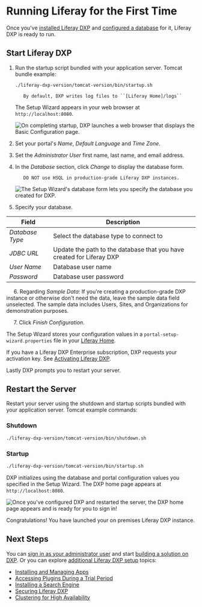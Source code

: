 # Running Liferay for the First Time

Once you've [installed Liferay DXP](./installing-a-liferay-tomcat-bundle.md#installing) and [configured a database](./configuring-a-database.md) for it, Liferay DXP is ready to run.

## Start Liferay DXP

1. Run the startup script bundled with your application server. Tomcat bundle example:

    ```bash
    ./liferay-dxp-version/tomcat-version/bin/startup.sh
    ```

    ```note::
       By default, DXP writes log files to ``[Liferay Home]/logs``
    ```

    The Setup Wizard appears in your web browser at `http://localhost:8080`.

    ![On completing startup, DXP launches a web browser that displays the Basic Configuration page.](./running-liferay-for-the-first-time/images/01.png)

2. Set your portal's *Name*, *Default Language* and *Time Zone*.

3. Set the *Administrator User* first name, last name, and email address.

4. In the *Database* section, click *Change* to display the database form.

    ```warning::
       DO NOT use HSQL in production-grade Liferay DXP instances.
    ```

    ![The Setup Wizard's database form lets you specify the database you created for DXP.](./running-liferay-for-the-first-time/images/02.png)

5. Specify your database.

| Field | Description |
| --- | --- |
| *Database Type* | Select the database type to connect to |
| *JDBC URL* | Update the path to the database that you have created for Liferay DXP |
| *User Name* | Database user name |
| *Password* | Database user password |

&nbsp;&nbsp;&nbsp;&nbsp;&nbsp;6\. Regarding *Sample Data*: If you're creating a production-grade DXP instance or otherwise don't need the data, leave the sample data field unselected. The sample data includes Users, Sites, and Organizations for demonstration purposes.

&nbsp;&nbsp;&nbsp;&nbsp;&nbsp;7\. Click *Finish Configuration*.

The Setup Wizard stores your configuration values in a `portal-setup-wizard.properties` file in your [Liferay Home](../reference/liferay-home.md).

If you have a Liferay DXP Enterprise subscription, DXP requests your activation key. See [Activating Liferay DXP](../setting-up-liferay/activating-liferay-dxp.md).

Lastly DXP prompts you to restart your server.

## Restart the Server

Restart your server using the shutdown and startup scripts bundled with your application server. Tomcat example commands:

### Shutdown

```bash
./liferay-dxp-version/tomcat-version/bin/shutdown.sh
```

### Startup

```bash
./liferay-dxp-version/tomcat-version/bin/startup.sh
```

DXP initializes using the database and portal configuration values you specified in the Setup Wizard. The DXP home page appears at `http://localhost:8080`.

![Once you've configured DXP and restarted the server, the DXP home page appears and is ready for you to sign in!](./running-liferay-for-the-first-time/images/03.png)

Congratulations! You have launched your on premises Liferay DXP instance.

## Next Steps

You can [sign in as your administrator user](../../getting-started/introduction-to-the-admin-account.md) and start [building a solution on DXP](../../building-solutions-on-dxp/README.md). Or you can explore [additional Liferay DXP setup](../setting-up-liferay.md) topics:

* [Installing and Managing Apps](../../system-administration/installing-and-managing-apps/getting-started/installing-and-managing-apps.md)
* [Accessing Plugins During a Trial Period](../../system-administration/installing-and-managing-apps/installing-apps/accessing-ee-plugins-during-a-trial-period.md)
* [Installing a Search Engine](../../using-search/installing-and-upgrading-a-search-engine/installing-a-search-engine.md)
* [Securing Liferay DXP](../securing-liferay/securing-liferay.md)
* [Clustering for High Availability](../setting-up-liferay/clustering-for-high-availability.md)
